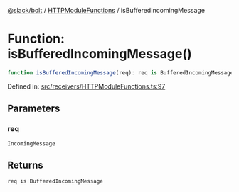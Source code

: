 [@slack/bolt](../../../../index.md) / [HTTPModuleFunctions](../index.md) / isBufferedIncomingMessage

# Function: isBufferedIncomingMessage()

```ts
function isBufferedIncomingMessage(req): req is BufferedIncomingMessage;
```

Defined in: [src/receivers/HTTPModuleFunctions.ts:97](https://github.com/slackapi/bolt-js/blob/main/src/receivers/HTTPModuleFunctions.ts#L97)

## Parameters

### req

`IncomingMessage`

## Returns

`req is BufferedIncomingMessage`
